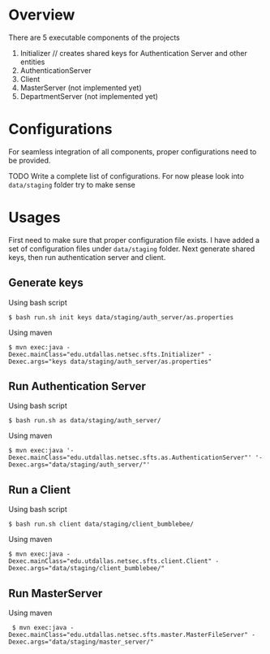 # Overview

There are 5 executable components of the projects

1. Initializer                  // creates shared keys for Authentication Server and other entities
2. AuthenticationServer
3. Client
4. MasterServer (not implemented yet)
5. DepartmentServer (not implemented yet)

# Configurations

For seamless integration of all components, proper configurations need to be provided.

TODO Write a complete list of configurations. For now please look into `data/staging` folder try to make sense

# Usages

First need to make sure that proper configuration file exists. I have added a set of configuration files
under `data/staging` folder. Next generate shared keys, then run authentication server and client.

## Generate keys

Using bash script

    $ bash run.sh init keys data/staging/auth_server/as.properties

Using maven

    $ mvn exec:java -Dexec.mainClass="edu.utdallas.netsec.sfts.Initializer" -Dexec.args="keys data/staging/auth_server/as.properties"


## Run Authentication Server

Using bash script

    $ bash run.sh as data/staging/auth_server/

Using maven

    $ mvn exec:java '-Dexec.mainClass="edu.utdallas.netsec.sfts.as.AuthenticationServer"' '-Dexec.args="data/staging/auth_server/"'

## Run a Client

Using bash script

    $ bash run.sh client data/staging/client_bumblebee/

Using maven

    $ mvn exec:java -Dexec.mainClass="edu.utdallas.netsec.sfts.client.Client" -Dexec.args="data/staging/client_bumblebee/"


## Run MasterServer

Using maven

     $ mvn exec:java -Dexec.mainClass="edu.utdallas.netsec.sfts.master.MasterFileServer" -Dexec.args="data/staging/master_server/"
